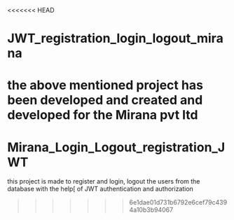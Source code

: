 <<<<<<< HEAD
# JWT_registration_login_logout_mirana
the above mentioned project has been developed and created and developed for the Mirana pvt ltd
=======
# Mirana_Login_Logout_registration_JWT
this project is made to register and login, logout the users from the database with the help[ of JWT authentication and authorization 
>>>>>>> 6e1dae01d731b6792e6cef79c4394a10b3b94067
